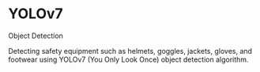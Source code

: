 # YOLOv7
Object Detection

Detecting safety equipment such as helmets, goggles, jackets, gloves, and footwear using YOLOv7 (You Only Look Once) object detection algorithm.
